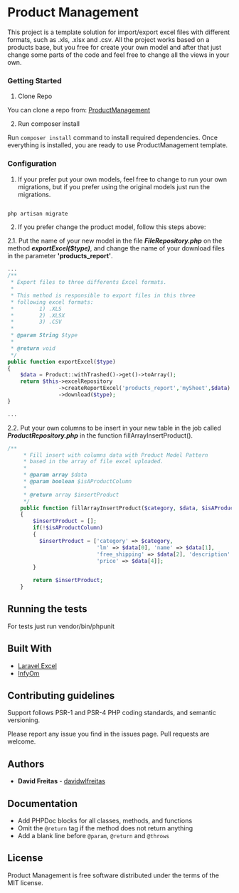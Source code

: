 # **Product Management** #

This project is a template solution for import/export excel files with different formats, such as .xls, .xlsx and .csv. All the project works based on a products base, but you free for create your own model and after that just change some parts of the code and feel free to change all the views in your own.

### Getting Started

1) Clone Repo

You can clone a repo from: [ProductManagement](https://bitbucket.org/davidwlfreitas/product-management)

2) Run composer install

Run `composer install` command to install required dependencies. Once everything is installed, you are ready to use ProductManagement template.

### **Configuration**

1) If your prefer put your own models, feel free to change to run your own migrations, but if you prefer using the original models just run the migrations.

```php

php artisan migrate

```
2) If you prefer change the product model, follow this steps above:

2.1. Put the name of your new model in the file ***FileRepository.php*** on the method ***exportExcel($type)***, and change the name of your download files in the parameter **'products_report'**.

```php
...
/**
 * Export files to three differents Excel formats.
 *
 * This method is responsible to export files in this three
 * following excel formats:
 *        1) .XLS
 *        2) .XLSX
 *        3) .CSV
 *
 * @param String $type
 *
 * @return void
 */
public function exportExcel($type)
{
    $data = Product::withTrashed()->get()->toArray();
    return $this->excelRepository
                ->createReportExcel('products_report','mySheet',$data)
                ->download($type);
}

...
```

2.2. Put your own columns to be insert in your new table in the job called ***ProductRepository.php*** in the function fillArrayInsertProduct().

```php
/**
     * Fill insert with columns data with Product Model Pattern
     * based in the array of file excel uploaded.
     *
     * @param array $data
     * @param boolean $isAProductColumn
     *
     * @return array $insertProduct
     */
    public function fillArrayInsertProduct($category, $data, $isAProductColumn)
    {
        $insertProduct = [];
        if(!$isAProductColumn)
        {
          $insertProduct = ['category' => $category,
                            'lm' => $data[0], 'name' => $data[1],
                            'free_shipping' => $data[2], 'description' => $data[3],
                            'price' => $data[4]];
        }

        return $insertProduct;
    }
```

## **Running the tests**

For tests just run vendor/bin/phpunit

## **Built With**

* [Laravel Excel](http://www.maatwebsite.nl/laravel-excel/docs)
* [InfyOm](http://labs.infyom.com/laravelgenerator/)

## **Contributing guidelines**

Support follows PSR-1 and PSR-4 PHP coding standards, and semantic versioning.

Please report any issue you find in the issues page.
Pull requests are welcome.

## **Authors**

* **David Freitas** - [davidwlfreitas](https://bitbucket.org/davidwlfreitas)

## **Documentation**

* Add PHPDoc blocks for all classes, methods, and functions
* Omit the `@return` tag if the method does not return anything
* Add a blank line before `@param`, `@return` and `@throws`

## **License**

Product Management is free software distributed under the terms of the MIT license.